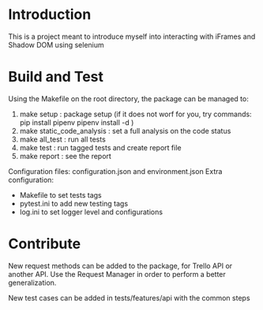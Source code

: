 # Introduction 
This is a project meant to introduce myself into interacting with iFrames and 
Shadow DOM using selenium

# Build and Test
Using the Makefile on the root directory, the package can be managed to:
1) make setup : package setup 
(if it does not worf for you, try commands:
pip install pipenv
pipenv install -d
)
2) make static_code_analysis : set a full analysis on the code status
3) make all_test : run all tests
4) make test : run tagged tests and create report file
5) make report : see the report

Configuration files: configuration.json and environment.json
Extra configuration:
- Makefile to set tests tags
- pytest.ini to add new testing tags
- log.ini to set logger level and configurations

# Contribute
New request methods can be added to the package, for Trello API or another API.
Use the Request Manager in order to perform a better generalization.

New test cases can be added in tests/features/api with the common steps
